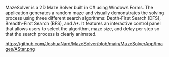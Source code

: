 MazeSolver is a 2D Maze Solver built in C# using Windows Forms. The application generates a random maze and visually demonstrates the solving process using three different search algorithms: Depth-First Search (DFS), Breadth-First Search (BFS), and A*. 
It features an interactive control panel that allows users to select the algorithm, maze size, and delay per step so that the search process is clearly animated.


https://github.com/JoshuaNard/MazeSolver/blob/main/MazeSolverApp/Images/AStar.png
